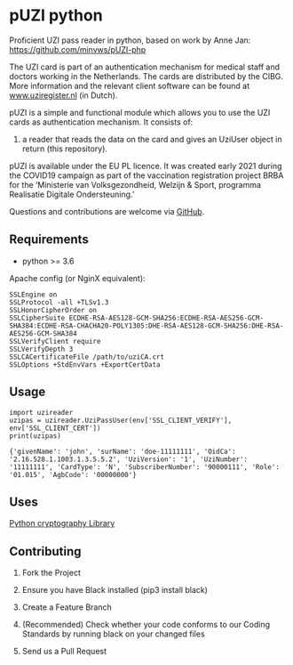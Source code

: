 # pUZI python
Proficient UZI pass reader in python, based on work by Anne Jan: https://github.com/minvws/pUZI-php

The UZI card is part of an authentication mechanism for medical staff and doctors working in the Netherlands. The cards are distributed by the CIBG. More information and the relevant client software can be found at www.uziregister.nl (in Dutch).

pUZI is a simple and functional module which allows you to use the UZI cards as authentication mechanism. It consists of:

1. a reader that reads the data on the card and gives an UziUser object in return (this repository).

pUZI is available under the EU PL licence. It was created early 2021 during the COVID19 campaign as part of the vaccination registration project BRBA for the ‘Ministerie van Volksgezondheid, Welzijn & Sport, programma Realisatie Digitale Ondersteuning.’

Questions and contributions are welcome via [GitHub](https://github.com/minvws/pUzi-python/issues).

## Requirements

* python >= 3.6

Apache config (or NginX equivalent):
```apacheconf
SSLEngine on
SSLProtocol -all +TLSv1.3
SSLHonorCipherOrder on
SSLCipherSuite ECDHE-RSA-AES128-GCM-SHA256:ECDHE-RSA-AES256-GCM-SHA384:ECDHE-RSA-CHACHA20-POLY1305:DHE-RSA-AES128-GCM-SHA256:DHE-RSA-AES256-GCM-SHA384
SSLVerifyClient require
SSLVerifyDepth 3
SSLCACertificateFile /path/to/uziCA.crt
SSLOptions +StdEnvVars +ExportCertData
```

## Usage

```python3
import uzireader
uzipas = uzireader.UziPassUser(env['SSL_CLIENT_VERIFY'], env['SSL_CLIENT_CERT'])
print(uzipas)
```

```text
{'givenName': 'john', 'surName': 'doe-11111111', 'OidCa': '2.16.528.1.1003.1.3.5.5.2', 'UziVersion': '1', 'UziNumber': '11111111', 'CardType': 'N', 'SubscriberNumber': '90000111', 'Role': '01.015', 'AgbCode': '00000000'}
```

## Uses

[Python cryptography Library](https://cryptography.io/en/)

## Contributing

1. Fork the Project

2. Ensure you have Black installed (pip3 install black)

3. Create a Feature Branch

4. (Recommended) Check whether your code conforms to our Coding Standards by running black on your changed files

5. Send us a Pull Request

